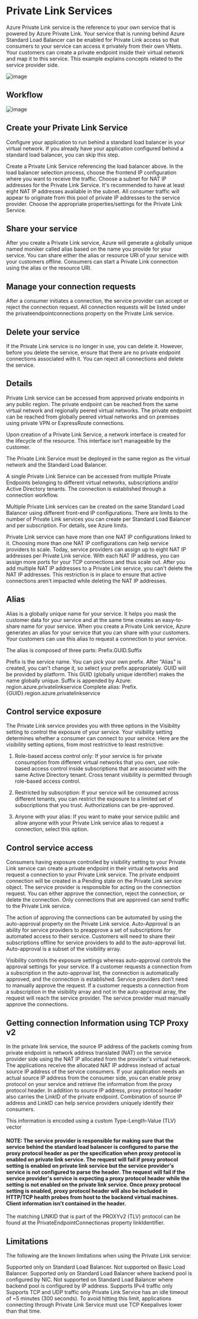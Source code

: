 # Private Link Services

Azure Private Link service is the reference to your own service that is powered by Azure Private Link. Your service that is running behind Azure Standard Load Balancer can be enabled for Private Link access so that consumers to your service can access it privately from their own VNets. Your customers can create a private endpoint inside their virtual network and map it to this service. This example explains concepts related to the service provider side.

![image](https://github.com/user-attachments/assets/8399813d-bca5-4029-a885-0a8a67c2696a)

## Workflow

![image](https://github.com/user-attachments/assets/5da49477-3b31-4bd7-b131-8e0026bbab34)

## Create your Private Link Service

Configure your application to run behind a standard load balancer in your virtual network. If you already have your application configured behind a standard load balancer, you can skip this step.

Create a Private Link Service referencing the load balancer above. In the load balancer selection process, choose the frontend IP configuration where you want to receive the traffic. Choose a subnet for NAT IP addresses for the Private Link Service. It's recommended to have at least eight NAT IP addresses available in the subnet. All consumer traffic will appear to originate from this pool of private IP addresses to the service provider. Choose the appropriate properties/settings for the Private Link Service.

## Share your service

After you create a Private Link service, Azure will generate a globally unique named moniker called alias based on the name you provide for your service. You can share either the alias or resource URI of your service with your customers offline. Consumers can start a Private Link connection using the alias or the resource URI.

## Manage your connection requests

After a consumer initiates a connection, the service provider can accept or reject the connection request. All connection requests will be listed under the privateendpointconnections property on the Private Link service.

## Delete your service

If the Private Link service is no longer in use, you can delete it. However, before you delete the service, ensure that there are no private endpoint connections associated with it. You can reject all connections and delete the service.

## Details

Private Link service can be accessed from approved private endpoints in any public region. The private endpoint can be reached from the same virtual network and regionally peered virtual networks. The private endpoint can be reached from globally peered virtual networks and on premises using private VPN or ExpressRoute connections.

Upon creation of a Private Link Service, a network interface is created for the lifecycle of the resource. This interface isn't manageable by the customer.

The Private Link Service must be deployed in the same region as the virtual network and the Standard Load Balancer.

A single Private Link Service can be accessed from multiple Private Endpoints belonging to different virtual networks, subscriptions and/or Active Directory tenants. The connection is established through a connection workflow.

Multiple Private Link services can be created on the same Standard Load Balancer using different front-end IP configurations. There are limits to the number of Private Link services you can create per Standard Load Balancer and per subscription. For details, see Azure limits.

Private Link service can have more than one NAT IP configurations linked to it. Choosing more than one NAT IP configurations can help service providers to scale. Today, service providers can assign up to eight NAT IP addresses per Private Link service. With each NAT IP address, you can assign more ports for your TCP connections and thus scale out. After you add multiple NAT IP addresses to a Private Link service, you can't delete the NAT IP addresses. This restriction is in place to ensure that active connections aren't impacted while deleting the NAT IP addresses.

## Alias

Alias is a globally unique name for your service. It helps you mask the customer data for your service and at the same time creates an easy-to-share name for your service. When you create a Private Link service, Azure generates an alias for your service that you can share with your customers. Your customers can use this alias to request a connection to your service.

The alias is composed of three parts: Prefix.GUID.Suffix

Prefix is the service name. You can pick your own prefix. After "Alias" is created, you can't change it, so select your prefix appropriately.
GUID will be provided by platform. This GUID (globally unique identifier) makes the name globally unique.
Suffix is appended by Azure: region.azure.privatelinkservice
Complete alias: Prefix. {GUID}.region.azure.privatelinkservice

## Control service exposure

The Private Link service provides you with three options in the Visibility setting to control the exposure of your service. Your visibility setting determines whether a consumer can connect to your service. Here are the visibility setting options, from most restrictive to least restrictive:

1) Role-based access control only: If your service is for private consumption from different virtual networks that you own, use role-based access control inside subscriptions that are associated with the same Active Directory tenant. Cross tenant visibility is permitted through role-based access control.

2) Restricted by subscription: If your service will be consumed across different tenants, you can restrict the exposure to a limited set of subscriptions that you trust. Authorizations can be pre-approved.

3) Anyone with your alias: If you want to make your service public and allow anyone with your Private Link service alias to request a connection, select this option.

## Control service access

Consumers having exposure controlled by visibility setting to your Private Link service can create a private endpoint in their virtual networks and request a connection to your Private Link service. The private endpoint connection will be created in a Pending state on the Private Link service object. The service provider is responsible for acting on the connection request. You can either approve the connection, reject the connection, or delete the connection. Only connections that are approved can send traffic to the Private Link service.

The action of approving the connections can be automated by using the auto-approval property on the Private Link service. Auto-Approval is an ability for service providers to preapprove a set of subscriptions for automated access to their service. Customers will need to share their subscriptions offline for service providers to add to the auto-approval list. Auto-approval is a subset of the visibility array.

Visibility controls the exposure settings whereas auto-approval controls the approval settings for your service. If a customer requests a connection from a subscription in the auto-approval list, the connection is automatically approved, and the connection is established. Service providers don’t need to manually approve the request. If a customer requests a connection from a subscription in the visibility array and not in the auto-approval array, the request will reach the service provider. The service provider must manually approve the connections.

## Getting connection Information using TCP Proxy v2

In the private link service, the source IP address of the packets coming from private endpoint is network address translated (NAT) on the service provider side using the NAT IP allocated from the provider's virtual network. The applications receive the allocated NAT IP address instead of actual source IP address of the service consumers. If your application needs an actual source IP address from the consumer side, you can enable proxy protocol on your service and retrieve the information from the proxy protocol header. In addition to source IP address, proxy protocol header also carries the LinkID of the private endpoint. Combination of source IP address and LinkID can help service providers uniquely identify their consumers.

This information is encoded using a custom Type-Length-Value (TLV) vector

#### NOTE: The service provider is responsible for making sure that the service behind the standard load balancer is configured to parse the proxy protocol header as per the specification when proxy protocol is enabled on private link service. The request will fail if proxy protocol setting is enabled on private link service but the service provider's service is not configured to parse the header. The request will fail if the service provider's service is expecting a proxy protocol header while the setting is not enabled on the private link service. Once proxy protocol setting is enabled, proxy protocol header will also be included in HTTP/TCP health probes from host to the backend virtual machines. Client information isn't contained in the header.

The matching LINKID that is part of the PROXYv2 (TLV) protocol can be found at the PrivateEndpointConnectionas property linkIdentifier.

## Limitations

The following are the known limitations when using the Private Link service:

Supported only on Standard Load Balancer. Not supported on Basic Load Balancer.
Supported only on Standard Load Balancer where backend pool is configured by NIC. Not supported on Standard Load Balancer where backend pool is configured by IP address.
Supports IPv4 traffic only
Supports TCP and UDP traffic only
Private Link Service has an idle timeout of ~5 minutes (300 seconds). To avoid hitting this limit, applications connecting through Private Link Service must use TCP Keepalives lower than that time.

